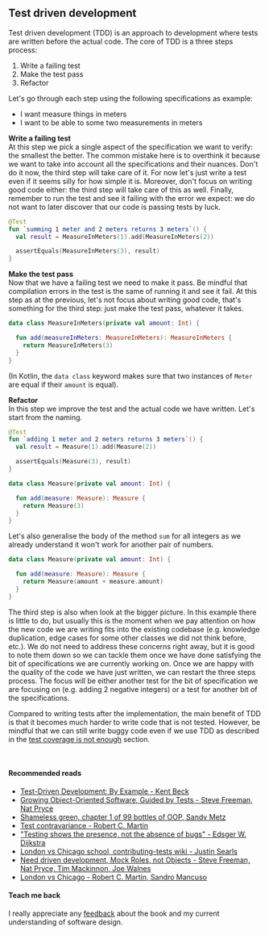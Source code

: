 ## Test driven development
Test driven development (TDD) is an approach to development where tests are written before the actual code. The core of TDD is a three
steps process:
1. Write a failing test
2. Make the test pass
3. Refactor

Let's go through each step using the following specifications as example:
* I want measure things in meters
* I want to be able to some two measurements in meters

**Write a failing test**  
At this step we pick a single aspect of the specification we want to verify: the smallest the better. The common mistake
here is to overthink it because we want to take into account all the specifications and their nuances. Don't do it now,
the third step will take care of it. For now let's just write a test even if it seems silly for how simple it is. Moreover,
don't focus on writing good code either: the third step will take care of this as well. Finally, remember to run the test
and see it failing with the error we expect: we do not want to later discover that our code is passing tests by luck.

```kotlin
@Test
fun `summing 1 meter and 2 meters returns 3 meters`() {
  val result = MeasureInMeters(1).add(MeasureInMeters(2))

  assertEquals(MeasureInMeters(3), result)
}
```


**Make the test pass**  
Now that we have a failing test we need to make it pass. Be mindful that compilation errors in the test is the same of
running it and see it fail. At this step as at the previous, let's not focus about writing good code, that's something for
the third step: just make the test pass, whatever it takes.


```kotlin
data class MeasureInMeters(private val amount: Int) {

  fun add(measureInMeters: MeasureInMeters): MeasureInMeters {
    return MeasureInMeters(3)
  }
}
```

(In Kotlin, the `data class` keyword makes sure that two instances of `Meter` are equal if their `amount` is equal).


**Refactor**  
In this step we improve the test and the actual code we have written. Let's start from the naming.

```kotlin
@Test
fun `adding 1 meter and 2 meters returns 3 meters`() {
  val result = Measure(1).add(Measure(2))

  assertEquals(Measure(3), result)
}

data class Measure(private val amount: Int) {

  fun add(measure: Measure): Measure {
    return Measure(3)
  }
}
```

Let's also generalise the body of the method `sum` for all integers as we already understand it won't work for another
pair of numbers.

```kotlin
data class Measure(private val amount: Int) {

  fun add(measure: Measure): Measure {
    return Measure(amount + measure.amount)
  }
}
```

The third step is also when look at the bigger picture. In this example there is little to do, but usually this is the moment
when we pay attention on how the new code we are writing fits into the existing codebase (e.g. knowledge
duplication, edge cases for some other classes we did not think before, etc.). We do not need to address these concerns
right away, but it is good to note them down so we can tackle them once we have done satisfying the bit of specifications
we are currently working on. Once we are happy with the quality of the code we have just written, we can restart
the three steps process. The focus will be either another test for the bit of specification we are focusing on
(e.g. adding 2 negative integers) or a test for another bit of the specifications.

Compared to writing tests after the implementation, the main benefit of TDD is that it becomes much harder to write code
that is not tested. However, be mindful that we can still write buggy code even if we use TDD as described in the
[test coverage is not enough](test-coverage-is-not-enough.html) section.

<br/>  

#### Recommended reads
* [Test-Driven Development: By Example - Kent Beck](https://www.goodreads.com/book/show/387190.Test_Driven_Development)    
* [Growing Object-Oriented Software, Guided by Tests - Steve Freeman, Nat Pryce](https://www.goodreads.com/book/show/4268826-growing-object-oriented-software-guided-by-tests)    
* [Shameless green, chapter 1 of 99 bottles of OOP, Sandy Metz](https://www.goodreads.com/book/show/31183020-99-bottles-of-oop)  
* [Test contravariance - Robert C. Martin](https://blog.cleancoder.com/uncle-bob/2017/10/03/TestContravariance.html)  
* ["Testing shows the presence, not the absence of bugs" - Edsger W. Dijkstra](https://blog.cleancoder.com/uncle-bob/2016/06/10/MutationTesting.html)  
* [London vs Chicago school, contributing-tests wiki - Justin Searls](https://github.com/testdouble/contributing-tests/wiki/London-school-TDD)  
* [Need driven development, Mock Roles, not Objects - Steve Freeman, Nat Pryce, Tim Mackinnon, Joe Walnes](http://jmock.org/oopsla2004.pdf)  
* [London vs Chicago - Robert C. Martin, Sandro Mancuso](https://cleancoders.com/series/comparativeDesign)

#### Teach me back
I really appreciate any [feedback]((/introduction/introduction.html#teach-me-back)) about the book and my current understanding of software design.